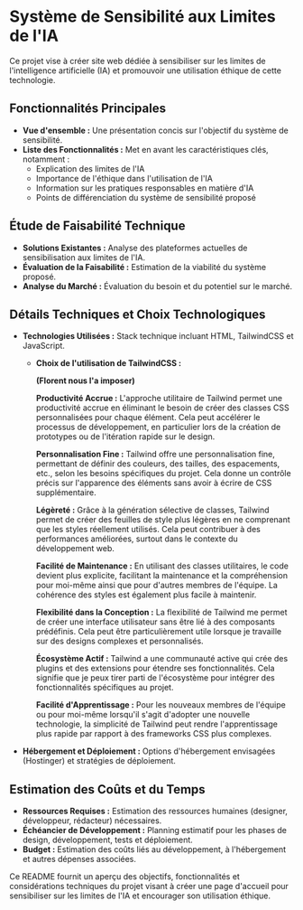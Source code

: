 # Système de Sensibilité aux Limites de l'IA

Ce projet vise à créer site web dédiée à sensibiliser sur les limites de l'intelligence artificielle (IA) et promouvoir une utilisation éthique de cette technologie.

## Fonctionnalités Principales

- **Vue d'ensemble :** Une présentation concis sur l'objectif du système de sensibilité.
- **Liste des Fonctionnalités :** Met en avant les caractéristiques clés, notamment :
  - Explication des limites de l'IA
  - Importance de l'éthique dans l'utilisation de l'IA
  - Information sur les pratiques responsables en matière d'IA
  - Points de différenciation du système de sensibilité proposé

## Étude de Faisabilité Technique

- **Solutions Existantes :** Analyse des plateformes actuelles de sensibilisation aux limites de l'IA.
- **Évaluation de la Faisabilité :** Estimation de la viabilité du système proposé.
- **Analyse du Marché :** Évaluation du besoin et du potentiel sur le marché.

## Détails Techniques et Choix Technologiques

- **Technologies Utilisées :** Stack technique incluant HTML, TailwindCSS et JavaScript.
    - **Choix de l'utilisation de TailwindCSS :** 
         
         **(Florent nous l'a imposer)**

         **Productivité Accrue :** L'approche utilitaire de Tailwind permet une productivité accrue en éliminant le besoin de créer des classes CSS personnalisées pour chaque élément. Cela peut accélérer le processus de développement, en particulier lors de la création de prototypes ou de l'itération rapide sur le design.

         **Personnalisation Fine :** Tailwind offre une personnalisation fine, permettant de définir des couleurs, des tailles, des espacements, etc., selon les besoins spécifiques du projet. Cela donne un contrôle précis sur l'apparence des éléments sans avoir à écrire de CSS supplémentaire.

         **Légèreté :** Grâce à la génération sélective de classes, Tailwind permet de créer des feuilles de style plus légères en ne comprenant que les styles réellement utilisés. Cela peut contribuer à des performances améliorées, surtout dans le contexte du développement web.

         **Facilité de Maintenance :** En utilisant des classes utilitaires, le code devient plus explicite, facilitant la maintenance et la compréhension pour moi-même ainsi que pour d'autres membres de l'équipe. La cohérence des styles est également plus facile à maintenir.

         **Flexibilité dans la Conception :** La flexibilité de Tailwind me permet de créer une interface utilisateur sans être lié à des composants prédéfinis. Cela peut être particulièrement utile lorsque je travaille sur des designs complexes et personnalisés.

         **Écosystème Actif :** Tailwind a une communauté active qui crée des plugins et des extensions pour étendre ses fonctionnalités. Cela signifie que je peux tirer parti de l'écosystème pour intégrer des fonctionnalités spécifiques au projet.

         **Facilité d'Apprentissage :** Pour les nouveaux membres de l'équipe ou pour moi-même lorsqu'il s'agit d'adopter une nouvelle technologie, la simplicité de Tailwind peut rendre l'apprentissage plus rapide par rapport à des frameworks CSS plus complexes.

    
- **Hébergement et Déploiement :** Options d'hébergement envisagées (Hostinger) et stratégies de déploiement.

## Estimation des Coûts et du Temps

- **Ressources Requises :** Estimation des ressources humaines (designer, développeur, rédacteur) nécessaires.
- **Échéancier de Développement :** Planning estimatif pour les phases de design, développement, tests et déploiement.
- **Budget :** Estimation des coûts liés au développement, à l'hébergement et autres dépenses associées.

Ce README fournit un aperçu des objectifs, fonctionnalités et considérations techniques du projet visant à créer une page d'accueil pour sensibiliser sur les limites de l'IA et encourager son utilisation éthique.
